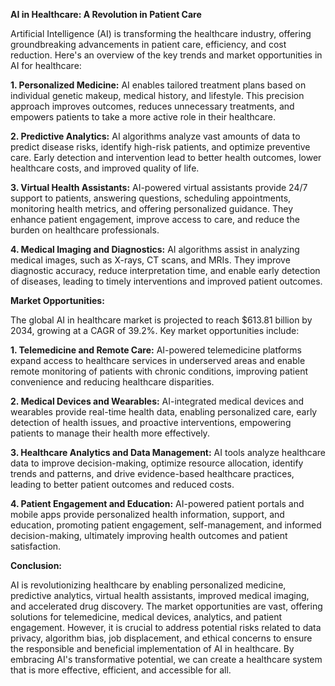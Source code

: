 **AI in Healthcare: A Revolution in Patient Care**

Artificial Intelligence (AI) is transforming the healthcare industry, offering groundbreaking advancements in patient care, efficiency, and cost reduction. Here's an overview of the key trends and market opportunities in AI for healthcare:

**1. Personalized Medicine:** AI enables tailored treatment plans based on individual genetic makeup, medical history, and lifestyle. This precision approach improves outcomes, reduces unnecessary treatments, and empowers patients to take a more active role in their healthcare.

**2. Predictive Analytics:** AI algorithms analyze vast amounts of data to predict disease risks, identify high-risk patients, and optimize preventive care. Early detection and intervention lead to better health outcomes, lower healthcare costs, and improved quality of life.

**3. Virtual Health Assistants:** AI-powered virtual assistants provide 24/7 support to patients, answering questions, scheduling appointments, monitoring health metrics, and offering personalized guidance. They enhance patient engagement, improve access to care, and reduce the burden on healthcare professionals.

**4. Medical Imaging and Diagnostics:** AI algorithms assist in analyzing medical images, such as X-rays, CT scans, and MRIs. They improve diagnostic accuracy, reduce interpretation time, and enable early detection of diseases, leading to timely interventions and improved patient outcomes.

**Market Opportunities:**

The global AI in healthcare market is projected to reach $613.81 billion by 2034, growing at a CAGR of 39.2%. Key market opportunities include:

**1. Telemedicine and Remote Care:** AI-powered telemedicine platforms expand access to healthcare services in underserved areas and enable remote monitoring of patients with chronic conditions, improving patient convenience and reducing healthcare disparities.

**2. Medical Devices and Wearables:** AI-integrated medical devices and wearables provide real-time health data, enabling personalized care, early detection of health issues, and proactive interventions, empowering patients to manage their health more effectively.

**3. Healthcare Analytics and Data Management:** AI tools analyze healthcare data to improve decision-making, optimize resource allocation, identify trends and patterns, and drive evidence-based healthcare practices, leading to better patient outcomes and reduced costs.

**4. Patient Engagement and Education:** AI-powered patient portals and mobile apps provide personalized health information, support, and education, promoting patient engagement, self-management, and informed decision-making, ultimately improving health outcomes and patient satisfaction.

**Conclusion:**

AI is revolutionizing healthcare by enabling personalized medicine, predictive analytics, virtual health assistants, improved medical imaging, and accelerated drug discovery. The market opportunities are vast, offering solutions for telemedicine, medical devices, analytics, and patient engagement. However, it is crucial to address potential risks related to data privacy, algorithm bias, job displacement, and ethical concerns to ensure the responsible and beneficial implementation of AI in healthcare. By embracing AI's transformative potential, we can create a healthcare system that is more effective, efficient, and accessible for all.
